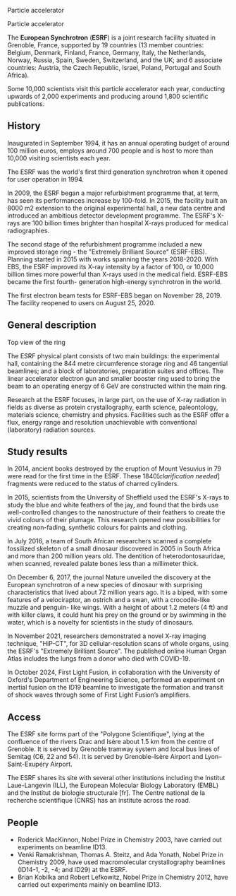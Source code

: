 Particle accelerator

Particle accelerator

The **European Synchrotron** (**ESRF**) is a joint research facility situated
in Grenoble, France, supported by 19 countries (13 member countries: Belgium,
Denmark, Finland, France, Germany, Italy, the Netherlands, Norway, Russia,
Spain, Sweden, Switzerland, and the UK; and 6 associate countries: Austria,
the Czech Republic, Israel, Poland, Portugal and South Africa).

Some 10,000 scientists visit this particle accelerator each year, conducting
upwards of 2,000 experiments and producing around 1,800 scientific
publications.

## History

Inaugurated in September 1994, it has an annual operating budget of around 100
million euros, employs around 700 people and is host to more than 10,000
visiting scientists each year.

The ESRF was the world's first third generation synchrotron when it opened for
user operation in 1994.

In 2009, the ESRF began a major refurbishment programme that, at term, has
seen its performances increase by 100-fold. In 2015, the facility built an
8000 m2 extension to the original experimental hall, a new data centre and
introduced an ambitious detector development programme. The ESRF's X-rays are
100 billion times brighter than hospital X-rays produced for medical
radiographies.

The second stage of the refurbishment programme included a new improved
storage ring - the "Extremely Brilliant Source" (ESRF-EBS). Planning started
in 2015 with works spanning the years 2018-2020. With EBS, the ESRF improved
its X-ray intensity by a factor of 100, or 10,000 billion times more powerful
than X-rays used in the medical field. ESRF-EBS became the first fourth-
generation high-energy synchrotron in the world.

The first electron beam tests for ESRF-EBS began on November 28, 2019. The
facility reopened to users on August 25, 2020.

## General description

Top view of the ring

The ESRF physical plant consists of two main buildings: the experimental hall,
containing the 844 metre circumference storage ring and 46 tangential
beamlines; and a block of laboratories, preparation suites and offices. The
linear accelerator electron gun and smaller booster ring used to bring the
beam to an operating energy of 6 GeV are constructed within the main ring.

Research at the ESRF focuses, in large part, on the use of X-ray radiation in
fields as diverse as protein crystallography, earth science, paleontology,
materials science, chemistry and physics. Facilities such as the ESRF offer a
flux, energy range and resolution unachievable with conventional (laboratory)
radiation sources.

## Study results

In 2014, ancient books destroyed by the eruption of Mount Vesuvius in 79 were
read for the first time in the ESRF. These 1840[_clarification needed_]
fragments were reduced to the status of charred cylinders.

In 2015, scientists from the University of Sheffield used the ESRF's X-rays to
study the blue and white feathers of the jay, and found that the birds use
well-controlled changes to the nanostructure of their feathers to create the
vivid colours of their plumage. This research opened new possibilities for
creating non-fading, synthetic colours for paints and clothing.

In July 2016, a team of South African researchers scanned a complete
fossilized skeleton of a small dinosaur discovered in 2005 in South Africa and
more than 200 million years old. The dentition of heterodontosauridae, when
scanned, revealed palate bones less than a millimeter thick.

On December 6, 2017, the journal Nature unveiled the discovery at the European
synchrotron of a new species of dinosaur with surprising characteristics that
lived about 72 million years ago. It is a biped, with some features of a
velociraptor, an ostrich and a swan, with a crocodile-like muzzle and penguin-
like wings. With a height of about 1.2 meters (4 ft) and with killer claws, it
could hunt his prey on the ground or by swimming in the water, which is a
novelty for scientists in the study of dinosaurs.

In November 2021, researchers demonstrated a novel X-ray imaging technique,
"HiP-CT", for 3D cellular-resolution scans of whole organs, using the ESRF's
"Extremely Brilliant Source". The published online Human Organ Atlas includes
the lungs from a donor who died with COVID-19.

In October 2024, First Light Fusion, in collaboration with the University of
Oxford's Department of Engineering Science, performed an experiment on
inertial fusion on the ID19 beamline to investigate the formation and transit
of shock waves through some of First Light Fusion’s amplifiers.

## Access

The ESRF site forms part of the "Polygone Scientifique", lying at the
confluence of the rivers Drac and Isère about 1.5 km from the centre of
Grenoble. It is served by Grenoble tramway system and local bus lines of
Semitag (C6, 22 and 54). It is served by Grenoble–Isère Airport and
Lyon–Saint-Exupéry Airport.

The ESRF shares its site with several other institutions including the
Institut Laue-Langevin (ILL), the European Molecular Biology Laboratory (EMBL)
and the Institut de biologie structurale [fr]. The Centre national de la
recherche scientifique (CNRS) has an institute across the road.

## People

  * Roderick MacKinnon, Nobel Prize in Chemistry 2003, have carried out experiments on beamline ID13.
  * Venki Ramakrishnan, Thomas A. Steitz, and Ada Yonath, Nobel Prize in Chemistry 2009, have used macromolecular crystallography beamlines (ID14-1, -2, -4; and ID29) at the ESRF.
  * Brian Kobilka and Robert Lefkowitz, Nobel Prize in Chemistry 2012, have carried out experiments mainly on beamline ID13.